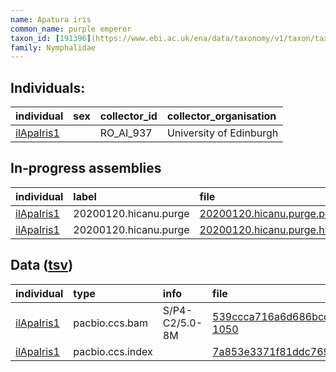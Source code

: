```yaml
---
name: Apatura iris
common_name: purple emperor
taxon_id: [191396](https://www.ebi.ac.uk/ena/data/taxonomy/v1/taxon/tax-id/191396)order: Lepidoptera
family: Nymphalidae
---
```


## Individuals:

| individual | sex | collector_id | collector_organisation |
| :--------- | :-: | :----------- | :--------------------- |
| [ilApaIris1](ilApaIris1.md) |  | RO_AI_937 | University of Edinburgh |

## In-progress assemblies

| individual | label | file |
| :--------- | :---- | :--- |
| [ilApaIris1](ilApaIris1.md) | 20200120.hicanu.purge | [20200120.hicanu.purge.prim.fasta.gz](https://darwin.cog.sanger.ac.uk/insects/Apatura_iris/ilApaIris1/assemblies/working/20200120.hicanu.purge/20200120.hicanu.purge.prim.fasta.gz) |
| [ilApaIris1](ilApaIris1.md) | 20200120.hicanu.purge | [20200120.hicanu.purge.htig.fasta.gz](https://darwin.cog.sanger.ac.uk/insects/Apatura_iris/ilApaIris1/assemblies/working/20200120.hicanu.purge/20200120.hicanu.purge.htig.fasta.gz) |

## Data ([tsv](Apatura_iris_data.tsv))

| individual | type | info | file |
| :--------- | :--- | :--- | :--- |
| [ilApaIris1](ilApaIris1.md) | pacbio.ccs.bam | S/P4-C2/5.0-8M | [539ccca716a6d686bcd3577db72f5e43-1050](https://darwin.cog.sanger.ac.uk/insects/Apatura_iris/ilApaIris1/genomic_data/pacbio/m64016_191207_184901.ccs.bam) |
| [ilApaIris1](ilApaIris1.md) | pacbio.ccs.index |  | [7a853e3371f81ddc7690d2814692bc15](https://darwin.cog.sanger.ac.uk/insects/Apatura_iris/ilApaIris1/genomic_data/pacbio/m64016_191207_184901.ccs.bam.pbi) |

